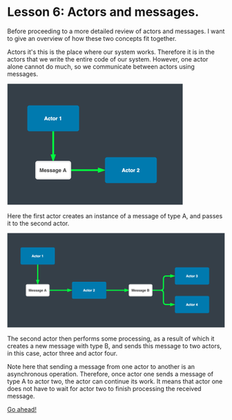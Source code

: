 # Lesson 6: Actors and messages.

Before proceeding to a more detailed review of actors and messages. I want to give an overview of how these two concepts fit together.

Actors it's this is the place where our system works. Therefore it is in the actors that we write the entire code of our system. However, one actor alone cannot do much, so we communicate between actors using messages.

<img src="images/1_6_1.png" style="zoom:50%;" />

Here the first actor creates an instance of a message of type A, and passes it to the second actor.

<img src="images/1_6_2.png" style="zoom:50%;" />

The second actor then performs some processing, as a result of which it creates a new message with type B, and sends this message to two actors, in this case, actor three and actor four. 

Note here that sending a message from one actor to another is an asynchronous operation. Therefore, once actor one sends a message of type A to actor two, the actor can continue its work. It means that actor one does not have to wait for actor two to finish processing the received message. 

[Go ahead!](../lesson-7)